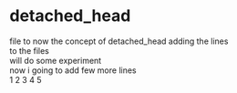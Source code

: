 # detached_head
file to now the concept of detached_head
adding the lines   
to the files  
will do some experiment  
now i going to add few more lines  
1
2
3
4
5
